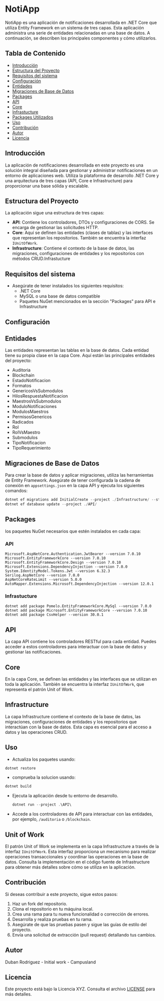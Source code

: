 # NotiApp

NotiApp es una aplicación de notificaciones desarrollada en .NET Core que utiliza Entity Framework en un sistema de tres capas. Esta aplicación administra una serie de entidades relacionadas en una base de datos. A continuación, se describen los principales componentes y cómo utilizarlos.

## Tabla de Contenido
- [Introducción](#introducción)
- [Estructura del Proyecto](#estructura-del-proyecto)
- [Requisitos del sistema](#requisitos-del-sistema)
- [Configuración](#configuración)
- [Entidades](#entidades)
- [Migraciones de Base de Datos](#migraciones-de-Base-de-Datos)
- [Packages](#packages)
- [API](#api)
- [Core](#core)
- [Infrastucture](#infrastucture)
- [Packages Utilizados](#packages-utilizados)
- [Uso](#uso)
- [Contribución](#contribución)
- [Autor](#autor)
- [Licencia](#licencia)

## Introducción
La aplicación de notificaciones desarrollada en este proyecto es una solución integral diseñada para gestionar y administrar notificaciones en un entorno de aplicaciones web. Utiliza la plataforma de desarrollo .NET Core y una arquitectura de tres capas (API, Core e Infrastructure) para proporcionar una base sólida y escalable.

## Estructura del Proyecto
La aplicación sigue una estructura de tres capas:

- **API**: Contiene los controladores, DTOs y configuraciones de CORS. Se encarga de gestionar las solicitudes HTTP.
- **Core**: Aquí se definen las entidades (clases de tablas) y las interfaces que representan los repositorios. También se encuentra la interfaz `IUnitOfWork`.
- **Infrastructure**: Contiene el contexto de la base de datos, las migraciones, configuraciones de entidades y los repositorios con métodos CRUD.Infrastucture

## Requisitos del sistema
- Asegúrate de tener instalados los siguientes requisitos:
  - .NET Core
  - MySQL o una base de datos compatible
  - Paquetes NuGet mencionados en la sección "Packages" para API e Infrastructure

## Configuración
## Entidades

  Las entidades representan las tablas en la base de datos. Cada entidad tiene su propia clase en la capa Core. Aquí están las principales entidades del proyecto:

  - Auditoria
  - Blockchain
  - EstadoNotificacion
  - Formatos
  - GenericosVsSubmodulos
  - HilosRespuestaNotificacion
  - MaestrosVsSubmodulos
  - ModuloNotificaciones
  - ModulosMaestros
  - PermisosGenericos
  - Radicados
  - Rol
  - RolVsMaestro
  - Submodulos
  - TipoNotificacion
  - TipoRequerimiento

  ## Migraciones de Base de Datos

  Para crear la base de datos y aplicar migraciones, utiliza las herramientas de Entity Framework. Asegúrate de tener configurada la cadena de conexión en `appsettings.json` en la capa API y ejecuta los siguientes comandos:

  ```powershell
  dotnet ef migrations add InitialCreate --project ./Infrastructure/ --startup-project ./API/ --output-dir ./Data/Migrations
  dotnet ef database update --project ./API/
  ```
  
  ## Packages
  
  los paquetes NuGet necesarios que estén instalados en cada capa:
  
  ### API
  
  ```
  Microsoft.AspNetCore.Authentication.JwtBearer --version 7.0.10
  Microsoft.EntityFrameworkCore --version 7.0.10
  Microsoft.EntityFrameworkCore.Design --version 7.0.10
  Microsoft.Extensions.DependencyInjection --version 7.0.0
  System.IdentityModel.Tokens.Jwt --version 6.32.3
  Serilog.AspNetCore --version 7.0.0
  AspNetCoreRateLimit --version 5.0.0
  AutoMapper.Extensions.Microsoft.DependencyInjection --version 12.0.1
  ```
  ### Infrastucture
  ```
  dotnet add package Pomelo.EntityFrameworkCore.MySql --version 7.0.0
  dotnet add package Microsoft.EntityFrameworkCore --version 7.0.10
  dotnet add package CsvHelper --version 30.0.1
  ```
  
  
  ## API
  
  La capa API contiene los controladores RESTful para cada entidad. Puedes acceder a estos controladores para interactuar con la base de datos y gestionar las notificaciones.
  
  ## Core
  
  En la capa Core, se definen las entidades y las interfaces que se utilizan en toda la aplicación. También se encuentra la interfaz `IUnitOfWork`, que representa el patrón Unit of Work.
  
  ## Infrastructure
  
  La capa Infrastructure contiene el contexto de la base de datos, las migraciones, configuraciones de entidades y los repositorios que interactúan con la base de datos. Esta capa es esencial para el acceso a datos y las operaciones CRUD.  
  
  ## Uso
  

- Actualiza los paquetes usando:
```powershell
dotnet restore
```

- comprueba la solucion usando:
```powershell
dotnet build
```

- Ejecuta la aplicación desde tu entorno de desarrollo.

  ```powershell
  dotnet run --project .\API\ 
  ```
- Accede a los controladores de API para interactuar con las entidades, por ejemplo, `/auditoria` o `/blockchain`.

## Unit of Work

El patrón Unit of Work se implementa en la capa Infrastructure a través de la interfaz `IUnitOfWork`. Esta interfaz proporciona un mecanismo para realizar operaciones transaccionales y coordinar las operaciones en la base de datos. Consulta la implementación en el código fuente de Infrastructure para obtener más detalles sobre cómo se utiliza en la aplicación.

## Contribución
Si deseas contribuir a este proyecto, sigue estos pasos:

1. Haz un fork del repositorio.
2. Clona el repositorio en tu máquina local.
3. Crea una rama para tu nueva funcionalidad o corrección de errores.
4. Desarrolla y realiza pruebas en tu rama.
5. Asegúrate de que las pruebas pasen y sigue las guías de estilo del proyecto.
6. Envía una solicitud de extracción (pull request) detallando tus cambios.
## Autor
Duban Rodriguez - Initial work - Campusland

## Licencia
Este proyecto está bajo la Licencia XYZ. Consulta el archivo [LICENSE](LICENSE) para más detalles.
